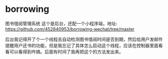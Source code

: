 # borrowing
图书借阅管理系统
这个是后台，还配一个小程序端，地址:
https://github.com/452840953/borrowing-wechat/tree/master


后台我记得开了个一个线程去自动检测图书借阅时间是否到期，然后给用户发邮件提醒用户还书的功能，但是我忘记了具体怎么启动这个线程，应该在控制器里面看看可以看得到咋搞。后面有时间了我再把这个的方法发出来。
